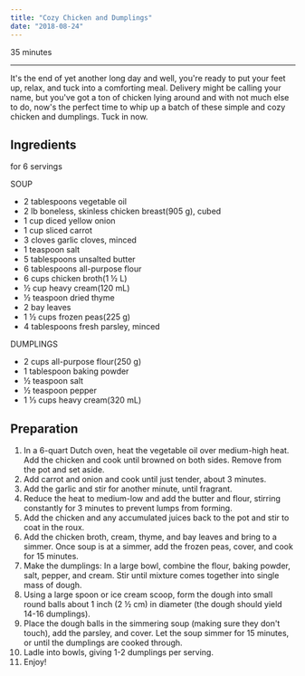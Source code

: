 ```yaml
---
title: "Cozy Chicken and Dumplings"
date: "2018-08-24"
---
```


35 minutes

---

It's the end of yet another long day and well, you're ready to put your feet up, relax, and tuck into a comforting meal. Delivery might be calling your name, but you've got a ton of chicken lying around and with not much else to do, now's the perfect time to whip up a batch of these simple and cozy chicken and dumplings. Tuck in now.

## Ingredients

for 6 servings

SOUP

- 2 tablespoons vegetable oil
- 2 lb boneless, skinless chicken breast(905 g), cubed
- 1 cup diced yellow onion
- 1 cup sliced carrot
- 3 cloves garlic cloves, minced
- 1 teaspoon salt
- 5 tablespoons unsalted butter
- 6 tablespoons all-purpose flour
- 6 cups chicken broth(1 ½ L)
- ½ cup heavy cream(120 mL)
- ½ teaspoon dried thyme
- 2 bay leaves
- 1 ½ cups frozen peas(225 g)
- 4 tablespoons fresh parsley, minced

DUMPLINGS

- 2 cups all-purpose flour(250 g)
- 1 tablespoon baking powder
- ½ teaspoon salt
- ½ teaspoon pepper
- 1 ⅓ cups heavy cream(320 mL)

## Preparation

1.  In a 6-quart Dutch oven, heat the vegetable oil over medium-high heat. Add the chicken and cook until browned on both sides. Remove from the pot and set aside.
2.  Add carrot and onion and cook until just tender, about 3 minutes.
3.  Add the garlic and stir for another minute, until fragrant.
4.  Reduce the heat to medium-low and add the butter and flour, stirring constantly for 3 minutes to prevent lumps from forming.
5.  Add the chicken and any accumulated juices back to the pot and stir to coat in the roux.
6.  Add the chicken broth, cream, thyme, and bay leaves and bring to a simmer. Once soup is at a simmer, add the frozen peas, cover, and cook for 15 minutes.
7.  Make the dumplings: In a large bowl, combine the flour, baking powder, salt, pepper, and cream. Stir until mixture comes together into single mass of dough.
8.  Using a large spoon or ice cream scoop, form the dough into small round balls about 1 inch (2 ½ cm) in diameter (the dough should yield 14-16 dumplings).
9.  Place the dough balls in the simmering soup (making sure they don't touch), add the parsley, and cover. Let the soup simmer for 15 minutes, or until the dumplings are cooked through.
10. Ladle into bowls, giving 1-2 dumplings per serving.
11. Enjoy!
